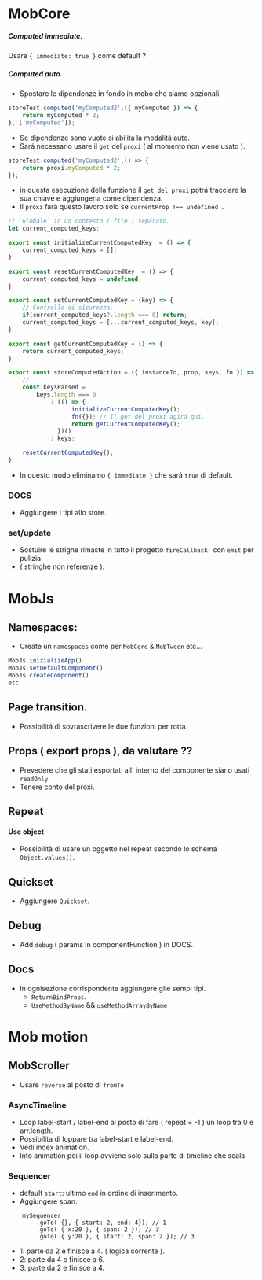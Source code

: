 # MobCore

##### Computed immediate.
Usare `{ immediate: true }` come default ?

##### Computed auto.
- Spostare le dipendenze in fondo in mobo che siamo opzionali:
```js
storeTest.computed('myComputed2',({ myComputed }) => {
    return myComputed * 2;
}, ['myComputed']);
```

- Se dipendenze sono vuote si abilita la modalitá auto.
- Sará necessario usare il `get` del `proxi` ( al momento non viene usato ).
```js
storeTest.computed('myComputed2',() => {
    return proxi.myComputed * 2;
});
```

- in questa esecuzione della funzione il `get del proxi` potrá tracciare la sua chiave e aggiungerla come dipendenza.
- Il `proxi` fará questo lavoro solo se `currentProp !== undefined `.

```js
// `Globale` in un contesto ( file ) separato.
let current_computed_keys;

export const initializeCurrentComputedKey  = () => {
    current_computed_keys = [];
}

export const resetCurrentComputedKey  = () => {
    current_computed_keys = undefined;
}

export const setCurrentComputedKey = (key) => {
    // Controllo di sicurezza.
    if(current_computed_keys?.length === 0) return;
    current_computed_keys = [...current_computed_keys, key];
}

export const getCurrentComputedKey = () => {
    return current_computed_keys;
}
```

```js
export const storeComputedAction = ({ instanceId, prop, keys, fn }) => {
    //
    const keysParsed =
        keys.length === 0
            ? (() => {
                  initializeCurrentComputedKey();
                  fn({}); // Il get del proxi agirá qui.
                  return getCurrentComputedKey();
              })()
            : keys;

    resetCurrentComputedKey();
}
````

- In questo modo eliminamo `{ immediate }` che sará `true` di default.


### DOCS
- Aggiungere i tipi allo store.

### set/update
- Sostuire le strighe rimaste in tutto il progetto `fireCallback ` con `emit` per pulizia.
- ( stringhe non referenze ).

# MobJs

## Namespaces:
- Create un `namespaces` come per `MobCore` & `MobTween` etc...
```js
MobJs.inizializeApp()
MobJs.setDefaultComponent()
MobJs.createComponent()
etc...
```

## Page transition.
- Possibilitá di sovrascrivere le due funzioni per rotta.

## Props ( export props ), da valutare ??
- Prevedere che gli stati esportati all' interno del componente siano usati `readOnly`
- Tenere conto del proxi.


## Repeat
#### Use object
- Possibilità di usare un oggetto nel repeat secondo lo schema `Object.values()`.

## Quickset
- Aggiungere `Quickset`.

## Debug
- Add `debug` ( params in componentFunction ) in DOCS.

## Docs
- In ognisezione corrispondente aggiungere glie sempi tipi.
    - `ReturnBindProps`.
    - `UseMethodByName` && `useMethodArrayByName`


# Mob motion

## MobScroller
- Usare `reverse` al posto di `fromTo`


### AsyncTimeline
- Loop label-start / label-end al posto di fare ( repeat = -1 ) un loop tra 0 e arr.length.
- Possibilita di loppare tra label-start e label-end.
- Vedi index animation.
- Into animation poi il loop avviene solo sulla parte di timeline che scala.

### Sequencer
- default `start`: ultimo `end` in ordine di inserimento.
- Aggiungere span:<br/>

```
    mySequencer
        .goTo( {}, { start: 2, end: 4}); // 1
        .goTo( { x:20 }, { span: 2 }); // 3
        .goTo( { y:20 }, { start: 2, span: 2 }); // 3
```
- 1: parte da 2 e finisce a 4. ( logica corrente ).
- 2: parte da 4 e finisce a 6.
- 3: parte da 2 e finisce a 4.
